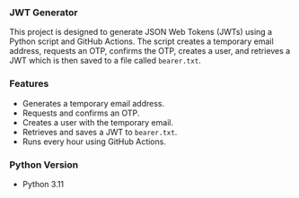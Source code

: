 ### JWT Generator

This project is designed to generate JSON Web Tokens (JWTs) using a Python script and GitHub Actions. The script creates a temporary email address, requests an OTP, confirms the OTP, creates a user, and retrieves a JWT which is then saved to a file called `bearer.txt`.

### Features

- Generates a temporary email address.
- Requests and confirms an OTP.
- Creates a user with the temporary email.
- Retrieves and saves a JWT to `bearer.txt`.
- Runs every hour using GitHub Actions.

### Python Version

- Python 3.11

